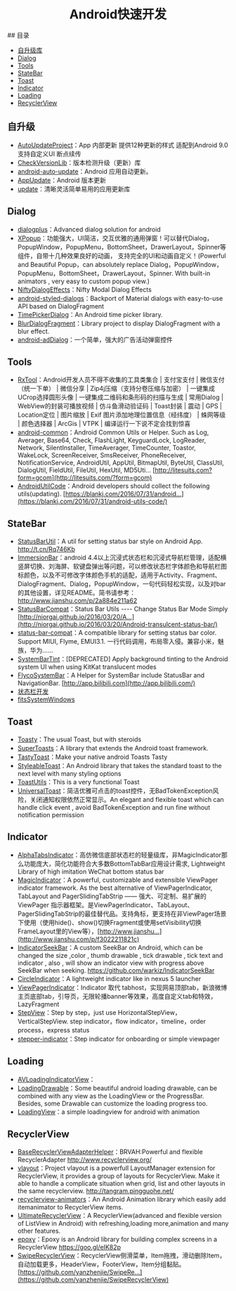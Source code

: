 <h1 align="center">Android快速开发</h1>
## 目录

* [自升级库](#自升级库)
* [Dialog](#Dialog)
* [Tools](#Tools)
* [StateBar](#StateBar)
* [Toast](#Toast)
* [Indicator](#Indicator)
* [Loading](#Loading)
* [RecyclerView](#RecyclerView)



## 自升级

* [AutoUpdateProject](https://github.com/MZCretin/AutoUpdateProject)：App 内部更新 提供12种更新的样式 适配到Android 9.0 支持自定义UI 断点续传
* [CheckVersionLib](https://github.com/AlexLiuSheng/CheckVersionLib)：版本检测升级（更新）库
* [android-auto-update](https://github.com/feicien/android-auto-update)：Android 应用自动更新。
* [AppUpdate](https://github.com/WVector/AppUpdate)：Android 版本更新
* [update](https://github.com/czy1121/update)：清晰灵活简单易用的应用更新库



## Dialog

* [dialogplus](https://github.com/orhanobut/dialogplus)：Advanced dialog solution for android
* [XPopup](https://github.com/li-xiaojun/XPopup)：功能强大，UI简洁，交互优雅的通用弹窗！可以替代Dialog，PopupWindow，PopupMenu，BottomSheet，DrawerLayout，Spinner等组件，自带十几种效果良好的动画， 支持完全的UI和动画自定义！(Powerful and Beautiful Popup，can absolutely replace Dialog，PopupWindow，PopupMenu，BottomSheet，DrawerLayout，Spinner. With built-in animators , very easy to custom popup view.)
* [NiftyDialogEffects](https://github.com/sd6352051/NiftyDialogEffects)：Nifty Modal Dialog Effects
* [android-styled-dialogs](https://github.com/avast/android-styled-dialogs)：Backport of Material dialogs with easy-to-use API based on DialogFragment
* [TimePickerDialog](https://github.com/JZXiang/TimePickerDialog)：An Android time picker library.
* [BlurDialogFragment](https://github.com/tvbarthel/BlurDialogFragment)：Library project to display DialogFragment with a blur effect.
* [android-adDialog](https://github.com/yipianfengye/android-adDialog)：一个简单，强大的广告活动弹窗控件



## Tools

* [RxTool](https://github.com/Tamsiree/RxTool)：Android开发人员不得不收集的工具类集合 | 支付宝支付 | 微信支付（统一下单） | 微信分享 | Zip4j压缩（支持分卷压缩与加密） | 一键集成UCrop选择圆形头像 | 一键集成二维码和条形码的扫描与生成 | 常用Dialog | WebView的封装可播放视频 | 仿斗鱼滑动验证码 | Toast封装 | 震动 | GPS | Location定位 | 图片缩放 | Exif 图片添加地理位置信息（经纬度） | 蛛网等级 | 颜色选择器 | ArcGis | VTPK | 编译运行一下说不定会找到惊喜
* [android-common](https://github.com/litesuits/android-common)：Android Common Utils or Helper. Such as Log, Averager, Base64, Check, FlashLight, KeyguardLock, LogReader, Network, SilentInstaller, TimeAverager, TimeCounter, Toastor, WakeLock, ScreenReceiver, SmsReceiver, PhoneReceiver, NotificationService, AndroidUtil, AppUtil, BitmapUtil, ByteUtil, ClassUtil, DialogUtil, FieldUtil, FileUtil, HexUtil, MD5Uti… [http://litesuits.com?form=gcom](http://litesuits.com/?form=gcom)
* [AndroidUtilCode](https://github.com/Blankj/AndroidUtilCode)：Android developers should collect the following utils(updating). [https://blankj.com/2016/07/31/android…](https://blankj.com/2016/07/31/android-utils-code/)



## StateBar

* [StatusBarUtil](https://github.com/laobie/StatusBarUtil)：A util for setting status bar style on Android App. http://t.cn/Rq746Kb
* [ImmersionBar](https://github.com/gyf-dev/ImmersionBar)：android 4.4以上沉浸式状态栏和沉浸式导航栏管理，适配横竖屏切换、刘海屏、软键盘弹出等问题，可以修改状态栏字体颜色和导航栏图标颜色，以及不可修改字体颜色手机的适配，适用于Activity、Fragment、DialogFragment、Dialog，PopupWindow，一句代码轻松实现，以及对bar的其他设置，详见README。简书请参考：http://www.jianshu.com/p/2a884e211a62
* [StatusBarCompat](https://github.com/niorgai/StatusBarCompat)：Status Bar Utils ---- Change Status Bar Mode Simply [http://niorgai.github.io/2016/03/20/A…](http://niorgai.github.io/2016/03/20/Android-transulcent-status-bar/)
* [status-bar-compat](https://github.com/msdx/status-bar-compat)：A compatible library for setting status bar color. Support MIUI, Flyme, EMUI3.1. 一行代码调用，布局零入侵。兼容小米，魅族，华为……
* [SystemBarTint](https://github.com/jgilfelt/SystemBarTint)：[DEPRECATED] Apply background tinting to the Android system UI when using KitKat translucent modes
* [FlycoSystemBar](https://github.com/H07000223/FlycoSystemBar)：A Helper for SystemBar include StatusBar and NavigationBar. [http://app.bilibili.com](http://app.bilibili.com/)
* [状态栏开发](https://www.jianshu.com/p/31c4b324894e)
* [fitsSystemWindows]([https://github.com/hehonghui/android-tech-frontier/blob/master/issue-35/%E4%B8%BA%E4%BB%80%E4%B9%88%E6%88%91%E4%BB%AC%E8%A6%81%E7%94%A8fitsSystemWindows.md](https://github.com/hehonghui/android-tech-frontier/blob/master/issue-35/为什么我们要用fitsSystemWindows.md))



## Toast

* [Toasty](https://github.com/GrenderG/Toasty)：The usual Toast, but with steroids 
* [SuperToasts](https://github.com/JohnPersano/SuperToasts)：A library that extends the Android toast framework.
* [TastyToast](https://github.com/yadav-rahul/TastyToast)：Make your native android Toasts Tasty
* [StyleableToast](https://github.com/Muddz/StyleableToast)：An Android library that takes the standard toast to the next level with many styling options
* [ToastUtils](https://github.com/getActivity/ToastUtils)：This is a very functional Toast
* [UniversalToast](https://github.com/bboylin/UniversalToast)：简洁优雅可点击的toast控件，无BadTokenException风险，关闭通知权限依然正常显示。An elegant and flexible toast which can handle click event , avoid BadTokenException and run fine without notification permission



## Indicator

* [AlphaTabsIndicator](https://github.com/yingLanNull/AlphaTabsIndicator)：高仿微信底部状态栏的轻量级库，非MagicIndicator那么功能庞大，简化功能符合大多数BottomTabBar应用设计需求, Lightweight Library of high imitation WeChat bottom status bar
* [MagicIndicator](https://github.com/hackware1993/MagicIndicator)：A powerful, customizable and extensible ViewPager indicator framework. As the best alternative of ViewPagerIndicator, TabLayout and PagerSlidingTabStrip —— 强大、可定制、易扩展的 ViewPager 指示器框架。是ViewPagerIndicator、TabLayout、PagerSlidingTabStrip的最佳替代品。支持角标，更支持在非ViewPager场景下使用（使用hide()、show()切换Fragment或使用setVisibility切换FrameLayout里的View等），[http://www.jianshu…](http://www.jianshu.com/p/f3022211821c)
* [IndicatorSeekBar](https://github.com/warkiz/IndicatorSeekBar)：A custom SeekBar on Android, which can be changed the size ,color , thumb drawable , tick drawable , tick text and indicator , also , will show an indicator view with progress above SeekBar when seeking. https://github.com/warkiz/IndicatorSeekBar
* [CircleIndicator](https://github.com/ongakuer/CircleIndicator)：A lightweight indicator like in nexus 5 launcher
* [ViewPagerIndicator](https://github.com/LuckyJayce/ViewPagerIndicator)：Indicator 取代 tabhost，实现网易顶部tab，新浪微博主页底部tab，引导页，无限轮播banner等效果，高度自定义tab和特效，LazyFragment
* [StepView](https://github.com/baoyachi/StepView)：Step by step，just use HorizontalStepView，VerticalStepView. step indicator，flow indicator，timeline，order process，express status
* [stepper-indicator](https://github.com/badoualy/stepper-indicator)：Step indicator for onboarding or simple viewpager



## Loading

* [AVLoadingIndicatorView](https://github.com/81813780/AVLoadingIndicatorView)：
* [LoadingDrawable](https://github.com/dinuscxj/LoadingDrawable)：Some beautiful android loading drawable, can be combined with any view as the LoadingView or the ProgressBar. Besides, some Drawable can customize the loading progress too.
* [LoadingView](https://github.com/ldoublem/LoadingView)：a simple loadingview for android with animation



## RecyclerView

* [BaseRecyclerViewAdapterHelper](https://github.com/CymChad/BaseRecyclerViewAdapterHelper)：BRVAH:Powerful and flexible RecyclerAdapter http://www.recyclerview.org/
* [vlayout](https://github.com/alibaba/vlayout)：Project vlayout is a powerfull LayoutManager extension for RecyclerView, it provides a group of layouts for RecyclerView. Make it able to handle a complicate situation when grid, list and other layouts in the same recyclerview. http://tangram.pingguohe.net/
* [recyclerview-animators](https://github.com/wasabeef/recyclerview-animators)：An Android Animation library which easily add itemanimator to RecyclerView items.
* [UltimateRecyclerView](https://github.com/cymcsg/UltimateRecyclerView)：A RecyclerView(advanced and flexible version of ListView in Android) with refreshing,loading more,animation and many other features.
* [epoxy](https://github.com/airbnb/epoxy)：Epoxy is an Android library for building complex screens in a RecyclerView https://goo.gl/eIK82p
* [SwipeRecyclerView](https://github.com/yanzhenjie/SwipeRecyclerView)：RecyclerView侧滑菜单，Item拖拽，滑动删除Item，自动加载更多，HeaderView，FooterView，Item分组黏贴。 [https://github.com/yanzhenjie/SwipeRe…](https://github.com/yanzhenjie/SwipeRecyclerView)